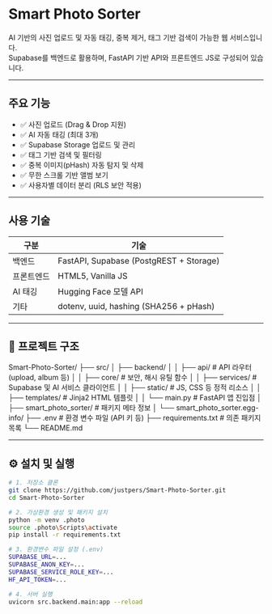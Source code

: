 # Smart Photo Sorter

AI 기반의 사진 업로드 및 자동 태깅, 중복 제거, 태그 기반 검색이 가능한 웹 서비스입니다.  
Supabase를 백엔드로 활용하며, FastAPI 기반 API와 프론트엔드 JS로 구성되어 있습니다.

---

## 주요 기능

- ✅ 사진 업로드 (Drag & Drop 지원)
- ✅ AI 자동 태깅 (최대 3개)
- ✅ Supabase Storage 업로드 및 관리
- ✅ 태그 기반 검색 및 필터링
- ✅ 중복 이미지(pHash) 자동 탐지 및 삭제
- ✅ 무한 스크롤 기반 앨범 보기
- ✅ 사용자별 데이터 분리 (RLS 보안 적용)

---

## 사용 기술

| 구분 | 기술 |
|------|------|
| 백엔드 | FastAPI, Supabase (PostgREST + Storage) |
| 프론트엔드 | HTML5, Vanilla JS |
| AI 태깅 | Hugging Face 모델 API |
| 기타 | dotenv, uuid, hashing (SHA256 + pHash) |

---

## 📁 프로젝트 구조
Smart-Photo-Sorter/
├── src/
│   ├── backend/
│   │   ├── api/               # API 라우터 (upload, album 등)
│   │   ├── core/              # 보안, 해시 유틸 함수
│   │   ├── services/          # Supabase 및 AI 서비스 클라이언트
│   │   ├── static/            # JS, CSS 등 정적 리소스
│   │   ├── templates/         # Jinja2 HTML 템플릿
│   │   └── main.py            # FastAPI 앱 진입점
│   ├── smart_photo_sorter/    # 패키지 메타 정보
│   └── smart_photo_sorter.egg-info/
├── .env                       # 환경 변수 파일 (API 키 등)
├── requirements.txt           # 의존 패키지 목록
└── README.md

---

## ⚙️ 설치 및 실행

```bash
# 1. 저장소 클론
git clone https://github.com/justpers/Smart-Photo-Sorter.git
cd Smart-Photo-Sorter

# 2. 가상환경 생성 및 패키지 설치
python -m venv .photo
source .photo\Scripts\activate
pip install -r requirements.txt

# 3. 환경변수 파일 설정 (.env)
SUPABASE_URL=...
SUPABASE_ANON_KEY=...
SUPABASE_SERVICE_ROLE_KEY=...
HF_API_TOKEN=...

# 4. 서버 실행
uvicorn src.backend.main:app --reload